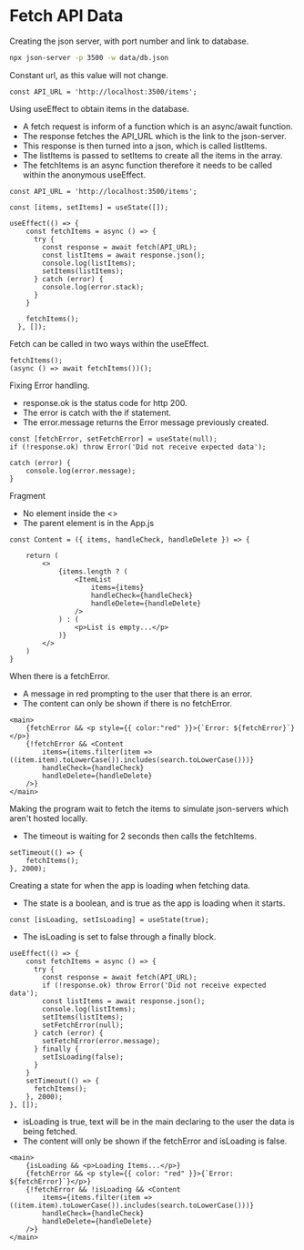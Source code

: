 # Fetch API Data

Creating the json server, with port number and link to database.
```bash
npx json-server -p 3500 -w data/db.json
```

Constant url, as this value will not change.
```JSX
const API_URL = 'http://localhost:3500/items';
```

Using useEffect to obtain items in the database. 
- A fetch request is inform of a function which is an async/await function.
- The response fetches the API_URL which is the link to the json-server.
- This response is then turned into a json, which is called listItems.
- The listItems is passed to setItems to create all the items in the array.
- The fetchItems is an async function therefore it needs to be called within the anonymous useEffect.
```JSX
const API_URL = 'http://localhost:3500/items';

const [items, setItems] = useState([]);

useEffect(() => {
    const fetchItems = async () => {
      try {
        const response = await fetch(API_URL);
        const listItems = await response.json();
        console.log(listItems);
        setItems(listItems);
      } catch (error) {
        console.log(error.stack);
      }
    }

    fetchItems();
  }, []);
```
Fetch can be called in two ways within the useEffect.
```JSX
fetchItems();
(async () => await fetchItems())();
```
Fixing Error handling. 
- response.ok is the status code for http 200.
- The error is catch with the if statement.
- The error.message returns the Error message previously created.
```JSX
const [fetchError, setFetchError] = useState(null);
if (!response.ok) throw Error('Did not receive expected data');

catch (error) {
    console.log(error.message);
}
```
Fragment
- No element inside the <>
- The parent element is in the App.js
```JSX
const Content = ({ items, handleCheck, handleDelete }) => {

    return (
        <>
            {items.length ? (
                <ItemList
                    items={items}
                    handleCheck={handleCheck}
                    handleDelete={handleDelete}
                />
            ) : (
                <p>List is empty...</p>
            )}
        </>
    )
}
```
When there is a fetchError.
- A message in red prompting to the user that there is an error.
- The content can only be shown if there is no fetchError.
```JSX
<main>
    {fetchError && <p style={{ color:"red" }}>{`Error: ${fetchError}`}</p>}
    {!fetchError && <Content
        items={items.filter(item => ((item.item).toLowerCase()).includes(search.toLowerCase()))}
        handleCheck={handleCheck}
        handleDelete={handleDelete}
    />}
</main>
```
Making the program wait to fetch the items to simulate json-servers which aren't hosted locally.
- The timeout is waiting for 2 seconds then calls the fetchItems.
```JSX
setTimeout(() => {
    fetchItems();
}, 2000);
```
Creating a state for when the app is loading when fetching data.
- The state is a boolean, and is true as the app is loading when it starts.
```JSX
const [isLoading, setIsLoading] = useState(true);
```
- The isLoading is set to false through a finally block.
```JSX
useEffect(() => {
    const fetchItems = async () => {
      try {
        const response = await fetch(API_URL);
        if (!response.ok) throw Error('Did not receive expected data');
        const listItems = await response.json();
        console.log(listItems);
        setItems(listItems);
        setFetchError(null);
      } catch (error) {
        setFetchError(error.message);
      } finally {
        setIsLoading(false);
      }
    }
    setTimeout(() => {
      fetchItems();
    }, 2000);
}, []);
```
- isLoading is true, text will be in the main declaring to the user the data is being fetched.
- The content will only be shown if the fetchError and isLoading is false.
```JSX
<main>
    {isLoading && <p>Loading Items...</p>}
    {fetchError && <p style={{ color: "red" }}>{`Error: ${fetchError}`}</p>}
    {!fetchError && !isLoading && <Content
        items={items.filter(item => ((item.item).toLowerCase()).includes(search.toLowerCase()))}
        handleCheck={handleCheck}
        handleDelete={handleDelete}
    />}
</main>
```